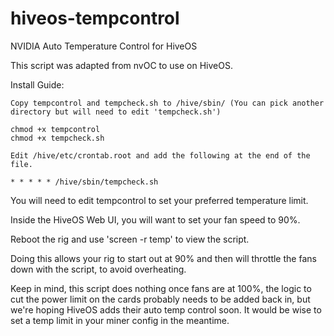 # hiveos-tempcontrol
NVIDIA Auto Temperature Control for HiveOS

This script was adapted from nvOC to use on HiveOS.

Install Guide:

	Copy tempcontrol and tempcheck.sh to /hive/sbin/ (You can pick another directory but will need to edit 'tempcheck.sh')

	chmod +x tempcontrol
	chmod +x tempcheck.sh

	Edit /hive/etc/crontab.root and add the following at the end of the file.

	* * * * * /hive/sbin/tempcheck.sh

You will need to edit tempcontrol to set your preferred temperature limit.

Inside the HiveOS Web UI, you will want to set your fan speed to 90%.

Reboot the rig and use 'screen -r temp' to view the script.

Doing this allows your rig to start out at 90% and then will throttle the fans down with the script, to avoid overheating.

Keep in mind, this script does nothing once fans are at 100%, the logic to cut the power limit on the cards probably needs to be added back in, but we're hoping HiveOS adds their auto temp control soon.  It would be wise to set a temp limit in your miner config in the meantime.
